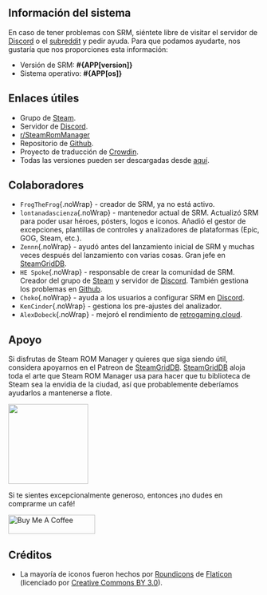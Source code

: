 ## Información del sistema

En caso de tener problemas con SRM, siéntete libre de visitar el servidor de [Discord](https://discord.gg/bnSVJrz) o el [subreddit](https://www.reddit.com/r/SteamRomManager/) y pedir ayuda. Para que podamos ayudarte, nos gustaría que nos proporciones esta información:

* Versión de SRM: **#{APP[version]}**
* Sistema operativo: **#{APP[os]}**

## Enlaces útiles

* Grupo de [Steam](https://steamcommunity.com/groups/steamrommanager).
* Servidor de [Discord](https://discord.gg/bnSVJrz).
* [r/SteamRomManager](https://www.reddit.com/r/SteamRomManager/)
* Repositorio de [Github](https://github.com/SteamGridDB/steam-rom-manager).
* Proyecto de traducción de [Crowdin](https://crowdin.com/project/steam-rom-manager).
* Todas las versiones pueden ser descargadas desde [aquí](https://github.com/SteamGridDB/steam-rom-manager/releases).

## Colaboradores
* `FrogTheFrog`{.noWrap} - creador de SRM, ya no está activo.
* `lontanadascienza`{.noWrap} - mantenedor actual de SRM. Actualizó SRM para poder usar héroes, pósters, logos e iconos. Añadió el gestor de excepciones, plantillas de controles y analizadores de plataformas (Epic, GOG, Steam, etc.).
* `Zennn`{.noWrap} - ayudó antes del lanzamiento inicial de SRM y muchas veces después del lanzamiento con varias cosas. Gran jefe en [SteamGridDB](https://www.steamgriddb.com/).
* `HE Spoke`{.noWrap} - responsable de crear la comunidad de SRM. Creador del grupo de [Steam](https://steamcommunity.com/groups/steamrommanager) y servidor de [Discord](https://discord.gg/bnSVJrz). También gestiona los problemas en [Github](https://github.com/SteamGridDB/steam-rom-manager).
* `Choko`{.noWrap} - ayuda a los usuarios a configurar SRM en [Discord](https://discord.gg/bnSVJrz).
* `KenCinder`{.noWrap} - gestiona los pre-ajustes del analizador.
* `AlexDobeck`{.noWrap} - mejoró el rendimiento de [retrogaming.cloud](https://retrogaming.cloud/).

## Apoyo
Si disfrutas de Steam ROM Manager y quieres que siga siendo útil, considera apoyarnos en el Patreon de [SteamGridDB](https://www.steamgriddb.com/). [SteamGridDB](https://www.steamgriddb.com/) aloja toda el arte que Steam ROM Manager usa para hacer que tu biblioteca de Steam sea la envidia de la ciudad, así que probablemente deberíamos ayudarlos a mantenerse a flote.

<a href="https://www.patreon.com/steamgriddb">
    <img src="https://c5.patreon.com/external/logo/become_a_patron_button@2x.png" width="160">
</a>

Si te sientes excepcionalmente generoso, entonces ¡no dudes en comprarme un café!

<a href="https://www.buymeacoffee.com/cbartondock" target="_blank">
  <img src="https://cdn.buymeacoffee.com/buttons/default-orange.png" alt="Buy Me A Coffee" height="38" width="174">
</a>

## Créditos

* La mayoría de iconos fueron hechos por [Roundicons](https://www.flaticon.com/authors/roundicons) de [Flaticon](https://www.flaticon.com) (licenciado por [Creative Commons BY 3.0](https://creativecommons.org/licenses/by/3.0/)).
